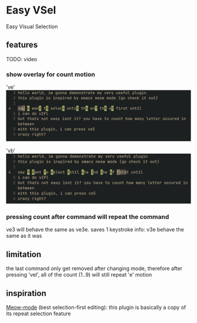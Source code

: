 # Easy VSel
Easy Visual Selection

## features
TODO: video
### show overlay for count motion
've'
![example of ve command](./img/ve.png)

'vb'
![example of vb command](./img/vb.png)

### pressing count after command will repeat the command
ve3 will behave the same as ve3e. saves 1 keystroke
info: v3e behave the same as it was

## limitation
the last command only get removed after changing mode, therefore after pressing 'vel', all of the count (1..9) will still repeat 'e' motion

## inspiration
[Meow-mode](https://github.com/meow-edit/meow) (best selection-first editing): this plugin is basically a copy of its repeat selection feature


